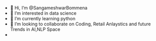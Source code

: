 - 👋 Hi, I’m @SangameshwarBommena
- 👀 I’m interested in data science
- 🌱 I’m currently learning python
- 💞️ I’m looking to collaborate on Coding, Retail Anlaystics and future Trends in AI,NLP Space 
-

<!---
SangameshwarBommena/SangameshwarBommena is a ✨ special ✨ repository because its `README.md` (this file) appears on your GitHub profile.
You can click the Preview link to take a look at your changes.
--->
